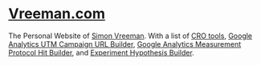 [Vreeman.com](https://vreeman.com)
======================
The Personal Website of [Simon Vreeman](https://vreeman.com). With a list of [CRO tools](https://vreeman.com/cro.html), [Google Analytics UTM Campaign URL Builder](https://vreeman.com/utm.html), [Google Analytics Measurement Protocol Hit Builder](https://vreeman.com/mp.html), and [Experiment Hypothesis Builder](https://vreeman.com/hypothesis.html).
